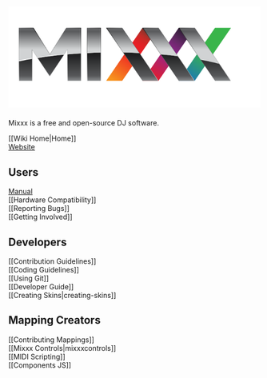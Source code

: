 ![Mixxx Wiki](https://github.com/mixxxdj/mixxx/blob/master/res/images/mixxx_logo.svg)
--
Mixxx is a free and open-source DJ software.

[[Wiki Home|Home]]  
[Website](https://mixxx.org)  

Users
-----

[Manual](http://mixxx.org/manual)  
[[Hardware Compatibility]]  
[[Reporting Bugs]]  
[[Getting Involved]]  

Developers
-----

[[Contribution Guidelines]]  
[[Coding Guidelines]]  
[[Using Git]]  
[[Developer Guide]]  
[[Creating Skins|creating-skins]]  

Mapping Creators
-----
[[Contributing Mappings]]  
[[Mixxx Controls|mixxxcontrols]]  
[[MIDI Scripting]]  
[[Components JS]]
